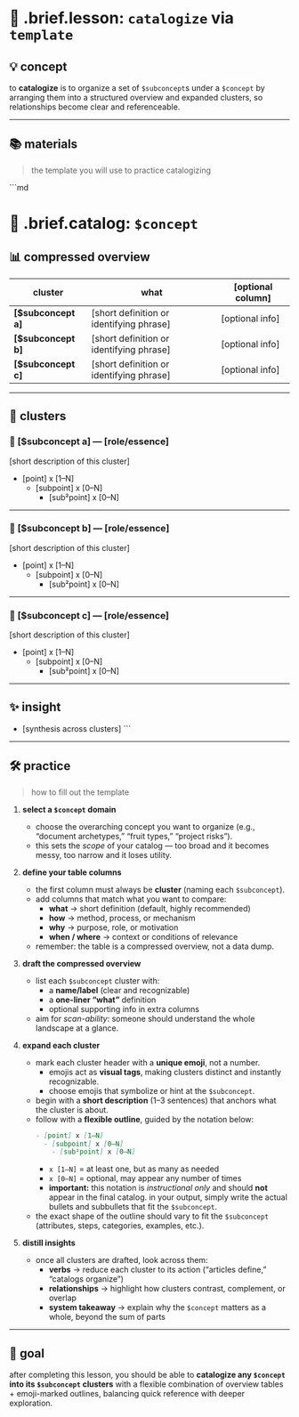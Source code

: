 # 🧩 .brief.lesson: `catalogize` via `template`

## 💡 concept
to **catalogize** is to organize a set of `$subconcept`s under a `$concept` by arranging them into a structured overview and expanded clusters, so relationships become clear and referenceable.

---

## 📚 materials
> the template you will use to practice catalogizing

\`\`\`md
# 🧩 .brief.catalog: `$concept`

## 📊 compressed overview

| **cluster** | **what** | **[optional column]** |
|-------------|----------|------------------------|
| **[$subconcept a]** | [short definition or identifying phrase] | [optional info] |
| **[$subconcept b]** | [short definition or identifying phrase] | [optional info] |
| **[$subconcept c]** | [short definition or identifying phrase] | [optional info] |

---

## 🎨 clusters

### 🍎 **[$subconcept a] — [role/essence]**
[short description of this cluster]

- [point] x [1–N]
  - [subpoint] x [0–N]
    - [sub²point] x [0–N]

---

### 🍌 **[$subconcept b] — [role/essence]**
[short description of this cluster]

- [point] x [1–N]
  - [subpoint] x [0–N]
    - [sub²point] x [0–N]

---

### 🍇 **[$subconcept c] — [role/essence]**
[short description of this cluster]

- [point] x [1–N]
  - [subpoint] x [0–N]
    - [sub²point] x [0–N]

---

## ✨ insight
- [synthesis across clusters]
\`\`\`

---

## 🛠️ practice
> how to fill out the template

1. **select a `$concept` domain**
   - choose the overarching concept you want to organize (e.g., “document archetypes,” “fruit types,” “project risks”).
   - this sets the *scope* of your catalog — too broad and it becomes messy, too narrow and it loses utility.

2. **define your table columns**
   - the first column must always be **cluster** (naming each `$subconcept`).
   - add columns that match what you want to compare:
     - **what** → short definition (default, highly recommended)
     - **how** → method, process, or mechanism
     - **why** → purpose, role, or motivation
     - **when / where** → context or conditions of relevance
   - remember: the table is a compressed overview, not a data dump.

3. **draft the compressed overview**
   - list each `$subconcept` cluster with:
     - a **name/label** (clear and recognizable)
     - a **one-liner “what”** definition
     - optional supporting info in extra columns
   - aim for *scan-ability*: someone should understand the whole landscape at a glance.

4. **expand each cluster**
   - mark each cluster header with a **unique emoji**, not a number.
     - emojis act as **visual tags**, making clusters distinct and instantly recognizable.
     - choose emojis that symbolize or hint at the `$subconcept`.
   - begin with a **short description** (1–3 sentences) that anchors what the cluster is about.
   - follow with a **flexible outline**, guided by the notation below:
     ```md
     - [point] x [1–N]
       - [subpoint] x [0–N]
         - [sub²point] x [0–N]
     ```
     - `x [1–N]` = at least one, but as many as needed
     - `x [0–N]` = optional, may appear any number of times
     - **important:** this notation is *instructional only* and should **not** appear in the final catalog. in your output, simply write the actual bullets and subbullets that fit the `$subconcept`.
   - the exact shape of the outline should vary to fit the `$subconcept` (attributes, steps, categories, examples, etc.).

5. **distill insights**
   - once all clusters are drafted, look across them:
     - **verbs** → reduce each cluster to its action (“articles define,” “catalogs organize”)
     - **relationships** → highlight how clusters contrast, complement, or overlap
     - **system takeaway** → explain why the `$concept` matters as a whole, beyond the sum of parts

---

## 🎯 goal
after completing this lesson, you should be able to **catalogize any `$concept` into its `$subconcept` clusters** with a flexible combination of overview tables + emoji-marked outlines, balancing quick reference with deeper exploration.
